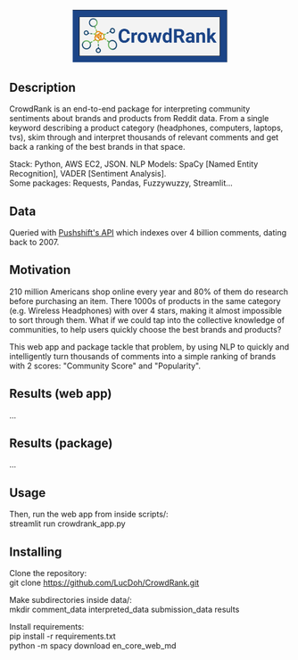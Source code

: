 <p align="center">
<img width="55%" src='static/CrowdRank_Logo.png'>
</p>

## Description
CrowdRank is an end-to-end package for interpreting community sentiments about brands and products from Reddit data. From a single keyword describing a product category (headphones, computers, laptops, tvs), skim through and interpret thousands of relevant comments and get back a ranking of the best brands in that space.


Stack: Python, AWS EC2, JSON. 
NLP Models: SpaCy [Named Entity Recognition], VADER [Sentiment Analysis].   
Some packages: Requests, Pandas, Fuzzywuzzy, Streamlit...

## Data
Queried with [Pushshift's API](https://reddit-api.readthedocs.io/en/latest/) which indexes over 4 billion comments, dating back to 2007.

## Motivation
210 million Americans shop online every year and 80% of them do research before purchasing an item. There 1000s of products in the same category (e.g. Wireless Headphones) with over 4 stars, making it almost impossible to sort through them. What if we could tap into the collective knowledge of communities, to help users quickly choose the best brands and products?

This web app and package tackle that problem, by using NLP to quickly and intelligently turn thousands of comments into a simple ranking of brands with 2 scores: "Community Score" and "Popularity".

## Results (web app)
...  
## Results (package)
...  
## Usage
Then, run the web app from inside scripts/:  
    streamlit run crowdrank_app.py

## Installing
Clone the repository:  
    git clone https://github.com/LucDoh/CrowdRank.git  

Make subdirectories inside data/:  
    mkdir comment_data interpreted_data submission_data results

Install requirements:  
    pip install -r requirements.txt  
    python -m spacy download en_core_web_md




